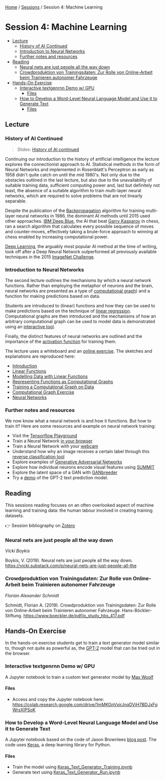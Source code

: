 [Home](../../README.md) / [Sessions](../README.md) / Session 4: Machine Learning

# Session 4: Machine Learning

* [Lecture](#lecture)
	+ [History of AI Continued](#history-of-ai-continued)
	+ [Introduction to Neural Networks](#introduction-to-neural-networks)
	+ [Further notes and resources](#further-notes-and-resources)
* [Reading](#reading)
	+ [Neural nets are just people all the way down](#neural-nets-are-just-people-all-the-way-down)
	+ [Crowdproduktion von Trainingsdaten: Zur Rolle von Online-Arbeit beim Trainieren autonomer Fahrzeuge](#crowdproduktion-von-trainingsdaten--zur-rolle-von-online-arbeit-beim-trainieren-autonomer-fahrzeuge)
* [Hands-On Exercise](#hands-on-exercise)
	+ [Interactive textgenrnn Demo w/ GPU](#interactive-textgenrnn-demo-w--gpu)
		- [Files](#files)
	+ [How to Develop a Word-Level Neural Language Model and Use it to Generate Text](#how-to-develop-a-word-level-neural-language-model-and-use-it-to-generate-text)
		- [Files](#files-1)

## Lecture

### History of AI Continued

> Slides: [History of AI continued](lecture/slides_history_of_ai_continued.md)

Continuing our introduction to the history of artificial intelligence the lecture explores the connectionist approach to AI. Statistical methods in the form of Neural Networks and implemented in Rosenblatt's Perceptron as early as 1958 didn't quite catch on until the mid 1980's. Not only due to the obstacles outlined in the last lecture, but also due to the unavailability of suitable training data, sufficient computing power and, last but definitely not least, the absence of a suitable algorithm to train multi-layer neural networks, which are required to solve problems that are not linearly separable.

Despite the publication of the [Backpropagation](https://en.wikipedia.org/wiki/Backpropagation) algorithm for training multi-layer neural networks in 1986, the dominant AI methods until 2015 used other approaches. [IBM Deep Blue](https://en.wikipedia.org/wiki/Deep_Blue_(chess_computer)), the AI that beat [Garry Kasparov](https://en.wikipedia.org/wiki/Garry_Kasparov) in chess, ran a search algorithm that calculates every possible sequence of moves and counter-moves, effectively taking a brute-force approach to winning at chess enabled by increasing computational power.

[Deep Learning](https://en.wikipedia.org/wiki/Deep_learning), the arguably most popular AI method at the time of writing, took off after a Deep Neural Network outperformed all previously available techniques in the 2015 [ImageNet Challenge](http://www.image-net.org/challenges/LSVRC/). 

### Introduction to Neural Networks

The second lecture outlines the mechanisms by which a neural network functions. Rather than employing the metaphor of neurons and the brain, neural networks are presented as a type of [computational graph](lecture/notes_3_functions_as_computational_graphs.md)) and a function for making predictions based on data.

Students are introduced to (linear) functions and how they can be used to make predictions based on the technique of [linear regression](https://en.wikipedia.org/wiki/Linear_regression). Computational graphs are then introduced and the mechanisms of how an arbitrary computational graph can be used to model data is demonstrated using an [interactive tool]((lecture/exercise_1_computational_graph.md)).

Finally, the distinct features of neural networks are outlined and the importance of the [activation function](https://en.wikipedia.org/wiki/Activation_function) for training them.

The lecture uses a whiteboard and an [online exercise](lecture/exercise_1_computational_graph.md). The sketches and explanations are reproduced here:

* [Introduction](lecture/notes_0_introduction_to_neural_networks.md)
* [Linear Functions](lecture/notes_1_linear_functions.md)
* [Modelling Data with Linear Functions](lecture/notes_2_modelling_data_with_linear_functions.md)
* [Representing Functions as Computational Graphs](lecture/notes_3_functions_as_computational_graphs.md)
* [Training a Computational Graph on Data](lecture/notes_4_training_a_computational_graph.md)
* [Computational Graph Exercise](lecture/exercise_1_computational_graph.md)
* [Neural Networks](lecture/notes_5_neural_networks.md)

### Further notes and resources

We now know what a neural network is and how it functions. But how to train it? Here are some resources and example on neural network training:

* Visit the [Tensorflow Playground](https://playground.tensorflow.org/#activation=tanh&batchSize=10&dataset=circle&regDataset=reg-plane&learningRate=0.03&regularizationRate=0&noise=0&networkShape=&seed=0.04538&showTestData=false&discretize=false&percTrainData=50&x=true&y=true&xTimesY=false&xSquared=false&ySquared=false&cosX=false&sinX=false&cosY=false&sinY=false&collectStats=false&problem=classification&initZero=false&hideText=false)
* Train a Neural Network [in your browser](https://cs.stanford.edu/people/karpathy/convnetjs/demo/cifar10.html)
* Train a Neural Network with your [webcam](https://teachablemachine.withgoogle.com)
* Understand how why an image receives a certain label through this [reverse classification tool](https://lrpserver.hhi.fraunhofer.de/image-classification)
* Explore examples of [Generative Adversarial Networks](https://machinelearningmastery.com/impressive-applications-of-generative-adversarial-networks/)
* Explore how individual neurons encode visual features using [SUMMIT](https://fredhohman.com/summit/)
* Explore the latent space of a GAN with [GANbreeder](https://artbreeder.com/)
* Try a [demo](https://talktotransformer.com/) of the GPT-2 text prediction model.


## Reading

This sessions reading focuses on an often overlooked aspect of machine learning and training data: the human labour involved in creating training datasets.

:point_right: Session bibliography on [Zotero](https://www.zotero.org/groups/2422637/what_machines_cant_learn/tags/Machine%20Learning/library)

### Neural nets are just people all the way down

_Vicki Boykis_

Boykis, V. (2019). Neural nets are just people all the way down. https://vicki.substack.com/p/neural-nets-are-just-people-all-the


### Crowdproduktion von Trainingsdaten: Zur Rolle von Online-Arbeit beim Trainieren autonomer Fahrzeuge

_Florian Alexander Schmidt_


Schmidt, Florian A. (2019). Crowdproduktion von Trainingsdaten: Zur Rolle von Online-Arbeit beim Trainieren autonomer Fahrzeuge. Hans-Böckler-Stiftung. https://www.boeckler.de/pdf/p_study_hbs_417.pdf


## Hands-On Exercise

In the hands-on exercise students get to train a text generator model similar to, though not quite as powerful as, the [GPT-2](https://talktotransformer.com/) model that can be tried out in the browser.


### Interactive textgenrnn Demo w/ GPU

A Jupyter notebook to train a custom text generator model by [Max Woolf](https://minimaxir.com/)

#### Files

- Access and copy the Jupyter notebook here: https://colab.research.google.com/drive/1mMKGnVxirJnqDViH7BDJxFqWrsXlPSoK

### How to Develop a Word-Level Neural Language Model and Use it to Generate Text

A Jupyter notebook based on the code of Jason Brownlees [blog post](https://machinelearningmastery.com/how-to-develop-a-word-level-neural-language-model-in-keras/.). The code uses [Keras](https://keras.io/), a deep learning library for Python.

#### Files

- Train the model using [Keras_Text_Generator_Training.ipynb](hands_on/keras_text/Keras_Text_Generator_Training.ipynb)
- Generate text using [Keras_Text_Generator_Run.ipynb](hands_on/keras_text/Keras_Text_Generator_Run.ipynb)